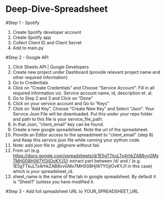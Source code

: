 # Deep-Dive-Spreadsheet

#Step 1 - Spotify

1. Create Spotify developer account
2. Create Spotify app
3. Collect Client ID and Client Secret
4. Add to main.py


#Step 2 - Google API

1. Click Sheets API | Google Developers
2. Create new project under Dashboard (provide relevant project name and other required information)
3. Go to Credentials
4. Click on “Create Credentials” and Choose “Service Account”. Fill in all required information viz. Service account name, id, description et. al.
5. Go to Step 2 and 3 and Click on “Done”
6. Click on your service account and Go to “Keys”
7. Click on “Add Key”, Choose “Create New Key” and Select “Json”. Your Service Json File will be downloaded. Put this under your repo folder and path to this file is your service_file_path.
8. In that Json, “client_email” key can be found.
9. Create a new google spreadsheet. Note the url of the spreadsheet.
10. Provide an Editor access to the spreadsheet to "client_email" (step 8) and Keep this service json file while running your python code.
11. Note: add json file to .gitignore without fail.
12. From url (e.g. https://docs.google.com/spreadsheets/d/1E5gTTkuLTs4rhkZAB8vvGMx7MH008HjW7YOjIOvKYJ1/) extract part between /d/ and / (e.g. 1E5gTTkuLTs4rhkZAB8vvGMx7MH008HjW7YOjIOvKYJ1 in this case) which is your spreadsheet_id.
13. sheet_name is the name of the tab in google spreadsheet. By default it is "Sheet1" (unless you have modified it.

#Step 3 - Add full spreadsheet URL to YOUR_SPREADSHEET_URL
